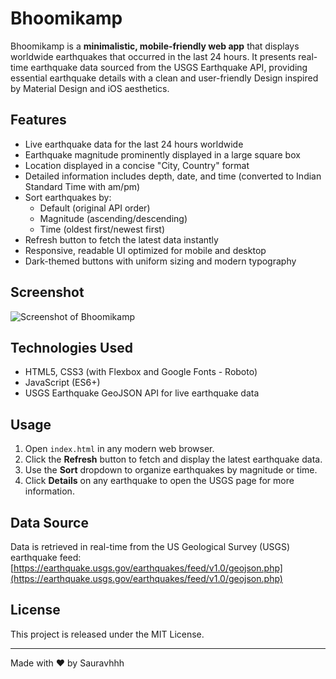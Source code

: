 # Bhoomikamp

Bhoomikamp is a **minimalistic, mobile-friendly web app** that displays worldwide earthquakes that occurred in the last 24 hours. It presents real-time earthquake data sourced from the USGS Earthquake API, providing essential earthquake details with a clean and user-friendly Design inspired by Material Design and iOS aesthetics.

## Features

- Live earthquake data for the last 24 hours worldwide
- Earthquake magnitude prominently displayed in a large square box
- Location displayed in a concise "City, Country" format
- Detailed information includes depth, date, and time (converted to Indian Standard Time with am/pm)
- Sort earthquakes by:
  - Default (original API order)
  - Magnitude (ascending/descending)
  - Time (oldest first/newest first)
- Refresh button to fetch the latest data instantly
- Responsive, readable UI optimized for mobile and desktop
- Dark-themed buttons with uniform sizing and modern typography

## Screenshot

![Screenshot of Bhoomikamp](screenshot.png)

## Technologies Used

- HTML5, CSS3 (with Flexbox and Google Fonts - Roboto)
- JavaScript (ES6+)
- USGS Earthquake GeoJSON API for live earthquake data

## Usage

1. Open `index.html` in any modern web browser.
2. Click the **Refresh** button to fetch and display the latest earthquake data.
3. Use the **Sort** dropdown to organize earthquakes by magnitude or time.
4. Click **Details** on any earthquake to open the USGS page for more information.

## Data Source

Data is retrieved in real-time from the US Geological Survey (USGS) earthquake feed:  
[https://earthquake.usgs.gov/earthquakes/feed/v1.0/geojson.php](https://earthquake.usgs.gov/earthquakes/feed/v1.0/geojson.php)

## License

This project is released under the MIT License.

---

Made with ❤️ by Sauravhhh
